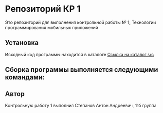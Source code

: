 # Репозиторий КР 1
Это репозиторий для выполнения контрольной работы № 1, Технологии программирования мобильных приложений
## Установка
Исходный код программы находится в каталоге [Ссылка на каталог src]()

Сборка программы выполняется следующими командами:
- 



## Автор
Контрольную работу 1 выполнил Степанов Антон Андреевич, 11б группа
